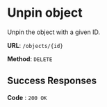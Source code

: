 # Unpin object

Unpin the object with a given ID.

**URL**: `/objects/{id}`

**Method**: `DELETE`

## Success Responses

**Code** : `200 OK`
